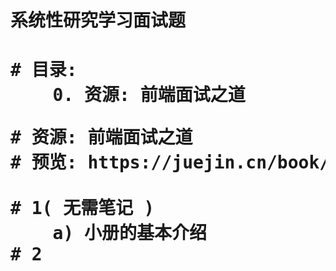 <h1> 系统性研究学习面试题 <h1>
<pre>
# 目录:
    0. 资源: 前端面试之道
</pre>

<pre>
# 资源: 前端面试之道
# 预览: https://juejin.cn/book/6844733763675488269/section/6844733763742597127 

# 1( 无需笔记 )
    a) 小册的基本介绍
# 2


</pre>